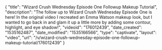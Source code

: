 {
    "title": "Wizard Crush Wednesday Episode One Followup Makeup Tutorial",
    "description": "The follow up to Wizard Crush Wednesday Episode One is here! In the original video I recreated an Emma Watson makeup look, but I wanted to go back in and glam it up a little more by adding some contour, highlight, and eye shadow!",
    "videoid": "176012439",
    "date_created": "1535162487",
    "date_modified": "1535166566",
    "type": "captivate",
    "layout": "video",
    "url": "\/v\/wizard-crush-wednesday-episode-one-followup-makeup-tutorial\/176012439"
}